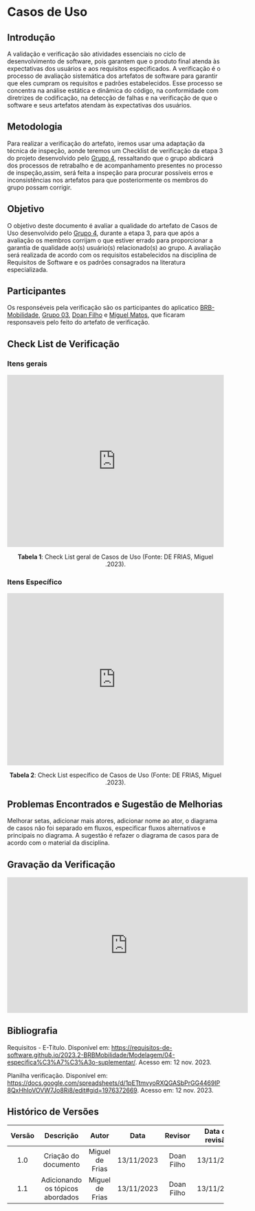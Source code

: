 # **Casos de Uso**


## **Introdução**


A validação e verificação são atividades essenciais no ciclo de desenvolvimento de software, pois garantem que o produto final atenda às expectativas dos usuários e aos requisitos especificados. A verificação é o processo de avaliação sistemática dos artefatos de software para garantir que eles cumpram os requisitos e padrões estabelecidos. Esse processo se concentra na análise estática e dinâmica do código, na conformidade com diretrizes de codificação, na detecção de falhas e na verificação de que o software e seus artefatos atendam às expectativas dos usuários.

## **Metodologia**

Para realizar a verificação do artefato, iremos usar uma adaptação da técnica de inspeção, aonde teremos um Checklist de verificação da etapa 3 do projeto desenvolvido pelo [Grupo 4](https://requisitos-de-software.github.io/2023.2-e-Titulo/), ressaltando que o grupo abdicará dos processos de retrabalho e de acompanhamento presentes no processo de inspeção,assim, será feita a inspeção para procurar possíveis erros e inconsistências nos artefatos para que posteriormente os membros do grupo possam corrigir.


## **Objetivo**

O objetivo deste documento é avaliar a qualidade do artefato de Casos de Uso desenvolvido pelo [Grupo 4](https://requisitos-de-software.github.io/2023.2-e-Titulo/), durante a etapa 3, para que após a avaliação os membros corrijam o que estiver errado para proporcionar a garantia de qualidade ao(s) usuário(s) relacionado(s) ao grupo. A avaliação será realizada de acordo com os requisitos estabelecidos na disciplina de Requisitos de Software e os padrões consagrados na literatura especializada.

## **Participantes**

Os responséveis pela verificação são os participantes do aplicatico [BRB-Mobilidade](https://github.com/Requisitos-de-Software/2023.2-BRBMobilidade), [Grupo 03](https://github.com/Requisitos-de-Software/2023.2-e-Titulo), [Doan Filho](https://github.com/FilhoDoan) e [Miguel Matos](https://github.com/migueldefrias), que ficaram responsaveis pelo feito do artefato de verificação.   


## **Check List de Verificação**

### **Itens gerais**

<iframe src="https://docs.google.com/spreadsheets/d/e/2PACX-1vSlLmV86Cd7nasqEOiOls7kjaEHZWOUzIHWw_6jbs900kZAyTctn3ZAcRjdz98gup0YyQBdg-VaAMWW/pubhtml?gid=1502968369&single=true"width="100%" height="400" frameborder="0" scrolling="no"></iframe>

<div style="text-align: center">
    <p> <b>Tabela 1</b>: Check List geral de Casos de Uso (Fonte: DE FRIAS, Miguel .2023).</p>
</div>

### **Itens Específico**

<iframe src="https://docs.google.com/spreadsheets/d/e/2PACX-1vSlLmV86Cd7nasqEOiOls7kjaEHZWOUzIHWw_6jbs900kZAyTctn3ZAcRjdz98gup0YyQBdg-VaAMWW/pubhtml?gid=692863054&amp;single=true&amp;widget=true&amp;headers=false" width="100%" height="400" frameborder="0" scrolling="no"></iframe>

<div style="text-align: center">
    <p> <b>Tabela 2</b>: Check List específico de Casos de Uso (Fonte: DE FRIAS, Miguel .2023).</p>
</div>


## **Problemas Encontrados e Sugestão de Melhorias**

Melhorar setas, adicionar mais atores, adicionar nome ao ator, o diagrama de casos não foi separado em fluxos, especificar fluxos alternativos e principais no diagrama. A sugestão é refazer o diagrama de casos para de acordo com o material da disciplina.

## **Gravação da Verificação**

<iframe width="560" height="315" src="https://www.youtube.com/embed/BK35zp25sBI?si=AvoxAr4uiBpF7IFx" title="YouTube video player" frameborder="0" allow="accelerometer; autoplay; clipboard-write; encrypted-media; gyroscope; picture-in-picture; web-share" allowfullscreen></iframe>

## **Bibliografia**

Requisitos - E-Título. Disponível em: <https://requisitos-de-software.github.io/2023.2-BRBMobilidade/Modelagem/04-especifica%C3%A7%C3%A3o-suplementar/>. Acesso em: 12 nov. 2023.

Planilha verificação. Disponível em: <https://docs.google.com/spreadsheets/d/1pETtmvyoRXQGASbPrGG4469IP8QxHhIoVOVW7Jo8Ri8/edit#gid=1976372669>. Acesso em: 12 nov. 2023.


## **Histórico de Versões**

| Versão |          Descrição              |     Autor      |      Data      |   Revisor     |    Data de revisão    |  
|:------:|:-------------------------------:|:--------------:|:--------------:|:-------------:|:---------------------:|
|  1.0   | Criação do documento  | Miguel de Frias |   13/11/2023   | Doan Filho |  13/11/2023    |
|  1.1   | Adicionando os tópicos abordados  | Miguel de Frias |   13/11/2023   |  Doan Filho |   13/11/2023   |